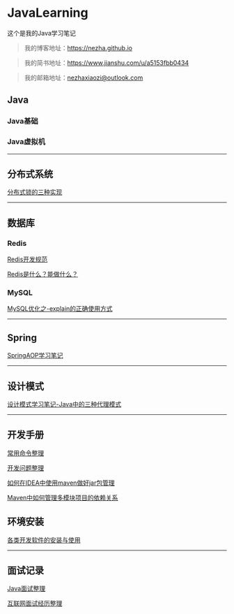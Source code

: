 # JavaLearning

这个是我的Java学习笔记

> 我的博客地址：https://nezha.github.io

> 我的简书地址：https://www.jianshu.com/u/a5153fbb0434

> 我的邮箱地址：<nezhaxiaozi@outlook.com>

## Java

### Java基础

### Java虚拟机

---

## 分布式系统

[分布式锁的三种实现](./分布式系统/分布式锁的三种实现.md)

---

## 数据库

### Redis

[Redis开发规范](./数据库/Redis/Redis开发规范.md)

[Redis是什么？能做什么？](./数据库/Redis/Redis是什么？能做什么？.md)


### MySQL

[MySQL优化之-explain的正确使用方式](./数据库/MySQL/MySQL优化之-explain的正确使用方式.md)

---

## Spring

[SpringAOP学习笔记](./Spring/SpringAOP学习笔记.md)

---

## 设计模式

[设计模式学习笔记-Java中的三种代理模式](./设计模式/设计模式学习笔记-Java中的三种代理模式.md)

---

## 开发手册

[常用命令整理](./开发手册/常用命令整理.md)

[开发问题整理](./开发手册/开发问题整理.md)

[如何在IDEA中使用maven做好jar包管理](./开发手册/如何在IDEA中使用maven做好jar包管理.md)

[Maven中如何管理多模块项目的依赖关系](./开发手册/Maven中如何管理多模块项目的依赖关系.md)

## 环境安装

[各类开发软件的安装与使用](./环境安装/各类开发软件的安装与使用.md)

---

## 面试记录

[Java面试整理](./面试记录/面试整理.md)

[互联网面试经历整理](./面试记录/面试经历.md)
